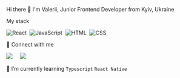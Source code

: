 Hi there 👋
I'm Valerii, Junior Frontend Developer from Kyiv, Ukraine


My stack

![React](https://img.shields.io/badge/-React-05122A?style=flat&logo=react)&nbsp;
![JavaScript](https://img.shields.io/badge/-JavaScript-05122A?style=flat&logo=javascript)&nbsp;
![HTML](https://img.shields.io/badge/-HTML-05122A?style=flat&logo=HTML5)&nbsp;
![CSS](https://img.shields.io/badge/-CSS-05122A?style=flat&logo=CSS3&logoColor=1572B6)&nbsp;


💬 Connect with me

<p align="left">
  <a target="_blank"href="https://www.linkedin.com/in/valerii-pometun-a63231268/"><img src="https://img.shields.io/badge/linkedin-%230077B5.svg?&style=for-the-badge&logo=linkedin&logoColor=white" /></a>&nbsp;&nbsp;&nbsp;&nbsp;
  <a target="_blank"href="https://t.me/ValeriiPometun"><img src="https://img.shields.io/badge/telegram-%231DA1F2.svg?&style=for-the-badge&logo=telegram&logoColor=white" /></a>&nbsp;&nbsp;&nbsp;&nbsp;
</p>


 🌱 I’m currently learning 
 `Typescript`
 `React Native`
